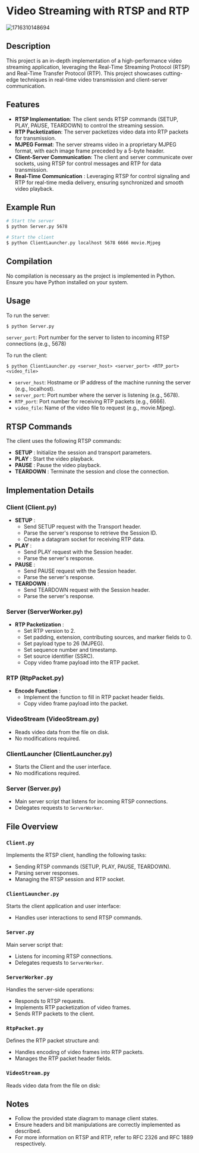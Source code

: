 # Video Streaming with RTSP and RTP

![1716310148694](image/README/1716310148694.png)

## Description

This project is an in-depth implementation of a high-performance video streaming application, leveraging the Real-Time Streaming Protocol (RTSP) and Real-Time Transfer Protocol (RTP). This project showcases cutting-edge techniques in real-time video transmission and client-server communication.

## Features

- **RTSP Implementation**: The client sends RTSP commands (SETUP, PLAY, PAUSE, TEARDOWN) to control the streaming session.
- **RTP Packetization**: The server packetizes video data into RTP packets for transmission.
- **MJPEG Format**: The server streams video in a proprietary MJPEG format, with each image frame preceded by a 5-byte header.
- **Client-Server Communication**: The client and server communicate over sockets, using RTSP for control messages and RTP for data transmission.
- **Real-Time Communication** : Leveraging RTSP for control signaling and RTP for real-time media delivery, ensuring synchronized and smooth video playback.

## Example Run

```sh
# Start the server
$ python Server.py 5678

# Start the client
$ python ClientLauncher.py localhost 5678 6666 movie.Mjpeg
```


## Compilation

No compilation is necessary as the project is implemented in Python. Ensure you have Python installed on your system.

## Usage

To run the server:

```bash
$ python Server.py 
```

`server_port`: Port number for the server to listen to incoming RTSP connections (e.g., 5678)

To run the client:

```
$ python ClientLauncher.py <server_host> <server_port> <RTP_port> <video_file>
```

* `server_host`: Hostname or IP address of the machine running the server (e.g., localhost).
* `server_port`: Port number where the server is listening (e.g., 5678).
* `RTP_port`: Port number for receiving RTP packets (e.g., 6666).
* `video_file`: Name of the video file to request (e.g., movie.Mjpeg).

## RTSP Commands

The client uses the following RTSP commands:

* **SETUP** : Initialize the session and transport parameters.
* **PLAY** : Start the video playback.
* **PAUSE** : Pause the video playback.
* **TEARDOWN** : Terminate the session and close the connection.

## Implementation Details

### Client (Client.py)

* **SETUP** :
  * Send SETUP request with the Transport header.
  * Parse the server's response to retrieve the Session ID.
  * Create a datagram socket for receiving RTP data.
* **PLAY** :
  * Send PLAY request with the Session header.
  * Parse the server's response.
* **PAUSE** :
  * Send PAUSE request with the Session header.
  * Parse the server's response.
* **TEARDOWN** :
  * Send TEARDOWN request with the Session header.
  * Parse the server's response.

### Server (ServerWorker.py)

* **RTP Packetization** :
  * Set RTP version to 2.
  * Set padding, extension, contributing sources, and marker fields to 0.
  * Set payload type to 26 (MJPEG).
  * Set sequence number and timestamp.
  * Set source identifier (SSRC).
  * Copy video frame payload into the RTP packet.

### RTP (RtpPacket.py)

* **Encode Function** :
  * Implement the function to fill in RTP packet header fields.
  * Copy video frame payload into the packet.

### VideoStream (VideoStream.py)

* Reads video data from the file on disk.
* No modifications required.

### ClientLauncher (ClientLauncher.py)

* Starts the Client and the user interface.
* No modifications required.

### Server (Server.py)

* Main server script that listens for incoming RTSP connections.
* Delegates requests to `ServerWorker`.

## File Overview

### `Client.py`

Implements the RTSP client, handling the following tasks:

* Sending RTSP commands (SETUP, PLAY, PAUSE, TEARDOWN).
* Parsing server responses.
* Managing the RTSP session and RTP socket.

### `ClientLauncher.py`

Starts the client application and user interface:

* Handles user interactions to send RTSP commands.

### `Server.py`

Main server script that:

* Listens for incoming RTSP connections.
* Delegates requests to `ServerWorker`.

### `ServerWorker.py`

Handles the server-side operations:

* Responds to RTSP requests.
* Implements RTP packetization of video frames.
* Sends RTP packets to the client.

### `RtpPacket.py`

Defines the RTP packet structure and:

* Handles encoding of video frames into RTP packets.
* Manages the RTP packet header fields.

### `VideoStream.py`

Reads video data from the file on disk:

## Notes

* Follow the provided state diagram to manage client states.
* Ensure headers and bit manipulations are correctly implemented as described.
* For more information on RTSP and RTP, refer to RFC 2326 and RFC 1889 respectively.
